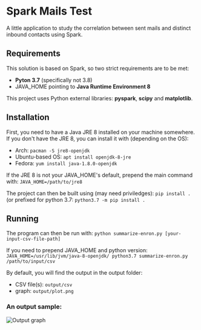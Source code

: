 # Spark Mails Test

A little application to study the correlation between sent mails and distinct inbound contacts using Spark.

## Requirements

This solution is based on Spark, so two strict requirements are to be met:

 - **Pyton 3.7** (specifically not 3.8)
 - JAVA_HOME pointing to **Java Runtime Environment 8**

This project uses Python external libraries: **pyspark**, **scipy** and **matplotlib**.

## Installation

First, you need to have a Java JRE 8 installed on your machine somewhere.
If you don't have the JRE 8, you can install it with (depending on the OS):
 - Arch: `pacman -S jre8-openjdk`
 - Ubuntu-based OS: `apt install openjdk-8-jre`
 - Fedora: `yum install java-1.8.0-openjdk`
 
If the JRE 8 is not your JAVA_HOME's default, prepend the main command with: `JAVA_HOME=/path/to/jre8`

The project can then be built using (may need priviledges): `pip install .` (or prefixed for python 3.7: `python3.7 -m pip install .`

## Running

The program can then be run with:
```python summarize-enron.py [your-input-csv-file-path]```

If you need to prepend JAVA_HOME and python version:
```JAVA_HOME=/usr/lib/jvm/java-8-openjdk/ python3.7 summarize-enron.py /path/to/input/csv```

By default, you will find the output in the output folder:
 - CSV file(s): `output/csv`
 - graph: `output/plot.png`

### An output sample:

![Output graph](assets/sample.png)

